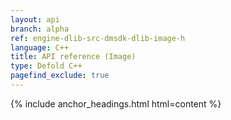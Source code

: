 ```yaml
---
layout: api
branch: alpha
ref: engine-dlib-src-dmsdk-dlib-image-h
language: C++
title: API reference (Image)
type: Defold C++
pagefind_exclude: true
---
```

{% include anchor_headings.html html=content %}